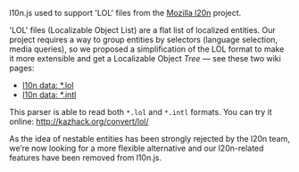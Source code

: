 l10n.js used to support 'LOL' files from the [Mozilla l20n](https://wiki.mozilla.org/L20n)
project.

'LOL' files (Localizable Object List) are a flat list of localized entities.
Our project requires a way to group entities by selectors (language selection,
media queries), so we proposed a simplification of the LOL format to make it
more extensible and get a Localizable Object *Tree* — see these two wiki pages:

 * [l10n data: \*.lol](https://github.com/fabi1cazenave/webL10n/wiki/l10n-data%3a-*.lol)
 * [l10n data: \*.intl](https://github.com/fabi1cazenave/webL10n/wiki/l10n-data%3a-*.intl)

This parser is able to read both ``*.lol`` and ``*.intl`` formats. You can
try it online: <http://kazhack.org/convert/lol/>

As the idea of nestable entities has been strongly rejected by the l20n team,
we’re now looking for a more flexible alternative and our l20n-related features
have been removed from l10n.js.

